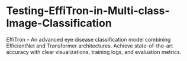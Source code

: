 # Testing-EffiTron-in-Multi-class-Image-Classification
EffiTron – An advanced eye disease classification model combining EfficientNet and Transformer architectures. Achieve state-of-the-art accuracy with clear visualizations, training logs, and evaluation metrics.
